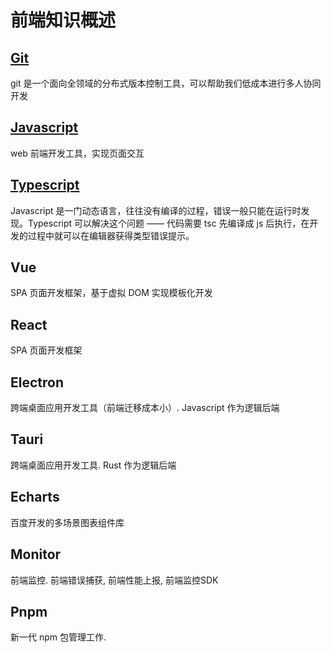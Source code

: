 # 前端知识概述

## [Git](/fronted/git/)

git 是一个面向全领域的分布式版本控制工具，可以帮助我们低成本进行多人协同开发

## [Javascript](/fronted/javascript/javascript)

web 前端开发工具，实现页面交互

## [Typescript](/fronted/typescript/typescript)

Javascript 是一门动态语言，往往没有编译的过程，错误一般只能在运行时发现。Typescript 可以解决这个问题 —— 代码需要 tsc 先编译成 js 后执行，在开发的过程中就可以在编辑器获得类型错误提示。

## Vue

SPA 页面开发框架，基于虚拟 DOM 实现模板化开发

## React

SPA 页面开发框架

## Electron

跨端桌面应用开发工具（前端迁移成本小）. Javascript 作为逻辑后端

## Tauri

跨端桌面应用开发工具.  Rust 作为逻辑后端

## Echarts

百度开发的多场景图表组件库

## Monitor

前端监控. 前端错误捕获, 前端性能上报, 前端监控SDK

## Pnpm

新一代 npm 包管理工作. 